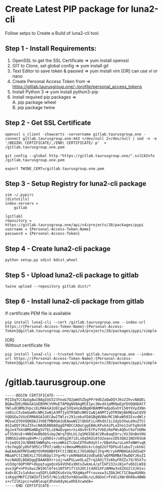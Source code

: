 # Create Latest PIP package for luna2-cli

Follow setps to Create a Build of luna2-cli tool.

## Step 1 - Install Requirements:
1. OpenSSL to get the SSL Certificate => yum install openssl
2. GIT to Clone, set global config    => yum install git
3. Text Editor to save token & passwd => yum install vim [OR] can use vi or nano
4. Create Personal Access Token from  => https://gitlab.taurusgroup.one/-/profile/personal_access_tokens
5. Install Python 3                   => yum install python3-pip
6. Install required pip packages =><br />
    A. pip package wheel<br />
    B. pip package twine<br />

## Step 2 - Get SSL Certificate
```
openssl s_client -showcerts -servername gitlab.taurusgroup.one -connect gitlab.taurusgroup.one:443 </dev/null 2>/dev/null | sed -n -e '/BEGIN\ CERTIFICATE/,/END\ CERTIFICATE/ p'  > /gitlab.taurusgroup.one.pem
```
```
git config --global http."https://gitlab.taurusgroup.one/".sslCAInfo /gitlab.taurusgroup.one.pem
```
```
export TWINE_CERT=/gitlab.taurusgroup.one.pem
```

## Step 3 - Setup Registry for luna2-cli package
```
vim ~/.pypirc
[distutils]
index-servers =
    gitlab

[gitlab]
repository = https://gitlab.taurusgroup.one/api/v4/projects/20/packages/pypi
username = {Personal-Access-Token-Name}
password = {Personal-Access-Token}
```

## Step 4 - Create luna2-cli package
```
python setup.py sdist bdist_wheel
```

## Step 5 - Upload luna2-cli package to gitlab
```
twine upload --repository gitlab dist/*
```

## Step 6 - Install luna2-cli package from gitlab
If certificate PEM file is available
```
pip install luna2-cli --cert /gitlab.taurusgroup.one --index-url https://{Personal-Access-Token-Name}:{Personal-Access-Token}@gitlab.taurusgroup.one/api/v4/projects/20/packages/pypi/simple
```
[OR]<br />
Without certificate file
```
pip install luna2-cli --trusted-host gitlab.taurusgroup.one --index-url https://{Personal-Access-Token-Name}:{Personal-Access-Token}@gitlab.taurusgroup.one/api/v4/projects/20/packages/pypi/simple
```

# /gitlab.taurusgroup.one
```
-----BEGIN CERTIFICATE-----
MIIDqTCCApGgAwIBAgIUU323YeaG7Q2pWd5ZbgPPr9dbZaQwDQYJKoZIhvcNAQEL
BQAwZDELMAkGA1UEBhMCVVMxETAPBgNVBAgMCE1pc3NvdXJpMRQwEgYDVQQHDAtT
YWludCBMb3VpczELMAkGA1UECgwCSVQxHzAdBgNVBAMMFmdpdGxhYi50YXVydXNn
cm91cC5vbmUwHhcNMjIwNjA3MTIyOTM3WhcNMzIwNjA0MTIyOTM3WjBkMQswCQYD
VQQGEwJVUzERMA8GA1UECAwITWlzc291cmkxFDASBgNVBAcMC1NhaW50IExvdWlz
MQswCQYDVQQKDAJJVDEfMB0GA1UEAwwWZ2l0bGFiLnRhdXJ1c2dyb3VwLm9uZTCC
ASIwDQYJKoZIhvcNAQEBBQADggEPADCCAQoCggEBALKPuk4iPLoIhe12uFtq9nS9
OgJe47hXnBMGmNDg5VfELsENwDvgenrki48x9rEYPa7V6EzRePWcAQDvC9afS6Mm
wT354UsE+4NNIHeBb6bSsbp2Wrq7QhLUiJqSMdIDE4CVRu8aqEUrv/XVJOnBeV0U
30NSb2u60sq8nM+/iyQ9D1+/u05g207iELsOq5Kdi8tO2eaov2D53QA21NGV6SUA
fc1eQtEJU/BN8E5WWRghL+esoWKoITcGoCDTKoRdyhl+/EBehXw/uLoHfeNWYvqK
c9sfmgQCy0hFSM5CcTPU7/aHD/+z0mxwMMoDOckrcdq02UffDPGvEtabuTjvkhkC
AwEAAaNTMFEwHQYDVR0OBBYEFCtI3BEXLC7OSd6Dpl3Yg+M/rykRMB8GA1UdIwQY
MBaAFCtI3BEXLC7OSd6Dpl3Yg+M/rykRMA8GA1UdEwEB/wQFMAMBAf8wDQYJKoZI
hvcNAQELBQADggEBAAKBX+rsajrwAPGLweOLaZTrq2AOjT3s6byFRZZx7d/9SX7u
xU3dgr6QPtRP+dkpqtugeQsVG4VUhExXNtoZwkmL4/pfIkPJ32xiNjefvObILWIQ
avx3gP+nPXskwiZW10Sl6fes1NT5P1flS52OC1t4dO1XFzAMHw3s6ZXU2lXJH1xc
4a0c8CIv1ahAocvq5DFLGdNIKs6vVa/RXgWqxPfravasw3iZOAJHCf1C8qw4U6Ns
1zKqqtMKFC2SWZGfI3V5f/Wi1zB25oYADuwVBLnzL0bDoCrFVdCsXWr8H48u4BWb
s+cT2lKipcc+wGNleupC8hda8dymLw0hEXcwmdA=
-----END CERTIFICATE-----
```
